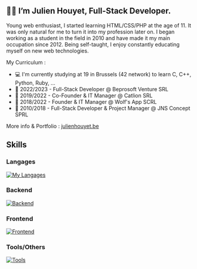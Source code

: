 ## 🥷🏻 I’m Julien Houyet, Full-Stack Developer.

Young web enthusiast, I started learning HTML/CSS/PHP at the age of 11. It was only natural for me to turn it into my profession later on. I began working as a student in the field in 2010 and have made it my main occupation since 2012. Being self-taught, I enjoy constantly educating myself on new web technologies. 

My Curriculum :

- 💻 I'm currently studying at 19 in Brussels (42 network) to learn C, C++, Python, Ruby, ...
- 🏢 2022/2023 - Full-Stack Developer @ Beprosoft Venture SRL
- 🦁 2019/2022 - Co-Founder & IT Manager @ Catlion SRL
- 🐺 2018/2022 - Founder & IT Manager @ Wolf's App SCRL
- 🏢 2010/2018 - Full-Stack Developer & Project Manager @ JNS Concept SPRL

More info & Portfolio : [julienhouyet.be](https://julienhouyet.be/)

## Skills

### Langages

[![My Langages](https://skillicons.dev/icons?i=bash,c,php,javascript)](https://skillicons.dev)

### Backend

[![Backend](https://skillicons.dev/icons?i=symfony,mysql,docker)](https://skillicons.dev)

### Frontend

[![Frontend](https://skillicons.dev/icons?i=html,css,bootstrap,tailwind)](https://skillicons.dev)

### Tools/Others

[![Tools](https://skillicons.dev/icons?i=vim,git,github,githubactions)](https://skillicons.dev)

<!--
**julienhouyet/julienhouyet** is a ✨ _special_ ✨ repository because its `README.md` (this file) appears on your GitHub profile.

Here are some ideas to get you started:

- 🔭 I’m currently working on ...
- 🌱 I’m currently learning ...
- 👯 I’m looking to collaborate on ...
- 🤔 I’m looking for help with ...
- 💬 Ask me about ...
- 📫 How to reach me: ...
- 😄 Pronouns: ...
- ⚡ Fun fact: ...
-->
